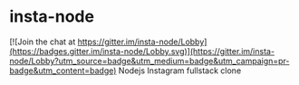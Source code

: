 # insta-node

[![Join the chat at https://gitter.im/insta-node/Lobby](https://badges.gitter.im/insta-node/Lobby.svg)](https://gitter.im/insta-node/Lobby?utm_source=badge&utm_medium=badge&utm_campaign=pr-badge&utm_content=badge)
Nodejs Instagram fullstack clone
